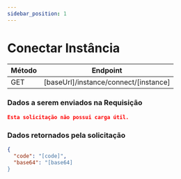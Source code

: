 ```yaml
---
sidebar_position: 1
---
```


# Conectar Instância

| Método | Endpoint                                  |
| ------ | ----------------------------------------- |
| GET    | [baseUrl]/instance/connect/[instance] |

### Dados a serem enviados na Requisição

```json title=Payload
Esta solicitação não possui carga útil.
```

### Dados retornados pela solicitação

```json title=Result
{
  "code": "[code]",
  "base64": "[base64]
}
```
